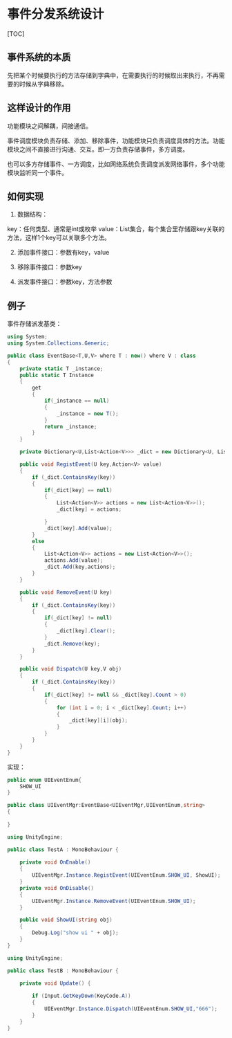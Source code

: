 # 事件分发系统设计

[TOC]

## 事件系统的本质

先把某个时候要执行的方法存储到字典中，在需要执行的时候取出来执行，不再需要的时候从字典移除。

## 这样设计的作用

功能模块之间解耦，间接通信。

事件调度模块负责存储、添加、移除事件，功能模块只负责调度具体的方法。功能模块之间不直接进行沟通、交互。即一方负责存储事件，多方调度。

也可以多方存储事件、一方调度，比如网络系统负责调度派发网络事件，多个功能模块监听同一个事件。

## 如何实现

1. 数据结构：

key：任何类型、通常是int或枚举
value：List集合，每个集合里存储跟key关联的方法，这样1个key可以关联多个方法。

2. 添加事件接口：参数有key，value

3. 移除事件接口：参数key

4. 派发事件接口：参数key，方法参数

## 例子

事件存储派发基类：

```c#
using System;
using System.Collections.Generic;

public class EventBase<T,U,V> where T : new() where V : class
{
    private static T _instance;
    public static T Instance
    {
        get
        {
            if(_instance == null)
            {
                _instance = new T();
            }
            return _instance;
        }
    }

    private Dictionary<U,List<Action<V>>> _dict = new Dictionary<U, List<Action<V>>>();

    public void RegistEvent(U key,Action<V> value)
    {
        if (_dict.ContainsKey(key))
        {
            if(_dict[key] == null)
            {
                List<Action<V>> actions = new List<Action<V>>();
                _dict[key] = actions;

            }
            _dict[key].Add(value);
        }
        else
        {
            List<Action<V>> actions = new List<Action<V>>();
            actions.Add(value);
            _dict.Add(key,actions);
        }
    }

    public void RemoveEvent(U key)
    {
        if (_dict.ContainsKey(key))
        {
            if(_dict[key] != null)
            {
                _dict[key].Clear();
            }
            _dict.Remove(key);
        }
    }

    public void Dispatch(U key,V obj)
    {
        if (_dict.ContainsKey(key))
        {
            if(_dict[key] != null && _dict[key].Count > 0)
            {
                for (int i = 0; i < _dict[key].Count; i++)
                {
                    _dict[key][i](obj);
                }
            }
        }
    }
}
```

实现：

```c#
public enum UIEventEnum{
    SHOW_UI
}

public class UIEventMgr:EventBase<UIEventMgr,UIEventEnum,string>
{
    
}
```

```c#
using UnityEngine;

public class TestA : MonoBehaviour {
    
    private void OnEnable()
    {
        UIEventMgr.Instance.RegistEvent(UIEventEnum.SHOW_UI, ShowUI);
    }
    private void OnDisable()
    {
        UIEventMgr.Instance.RemoveEvent(UIEventEnum.SHOW_UI);
    }

    public void ShowUI(string obj)
    {
        Debug.Log("show ui " + obj);
    }
}
```

```c#
using UnityEngine;

public class TestB : MonoBehaviour {
    
    private void Update() {

        if (Input.GetKeyDown(KeyCode.A))
        {
            UIEventMgr.Instance.Dispatch(UIEventEnum.SHOW_UI,"666");
        }
    }
}
```